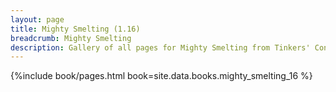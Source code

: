 ```yaml
---
layout: page
title: Mighty Smelting (1.16)
breadcrumb: Mighty Smelting
description: Gallery of all pages for Mighty Smelting from Tinkers' Construct in Minecraft 1.16.5.
---
```


{%include book/pages.html book=site.data.books.mighty_smelting_16 %}